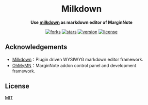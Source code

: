 <h1 align="center" style="margin-top: 10px;">Milkdown</h1>
<p align="center">
  <b>Use <a href="https://github.com/Saul-Mirone/milkdown">milkdown</a> as markdown editor of MarginNote</b>
</p>

<p align="center">
  <a href="https://github.com/marginnoteapp/milkdown/network/members"><img src="https://img.shields.io/github/forks/marginnoteapp/milkdown.svg?style=flat" alt="forks"></a>
  <a href="https://github.com/marginnoteapp/milkdown/stargazers"><img src="https://img.shields.io/github/stars/marginnoteapp/milkdown.svg?style=flat" alt="stars"></a>
  <a href="https://github.com/marginnoteapp/milkdown/blob/main/package.json"><img src="https://img.shields.io/badge/version-v1.0.5-orange" alt="version"></a>
  <a href="https://github.com/marginnoteapp/milkdown/blob/main/LICENSE"><img src="https://img.shields.io/badge/license-MIT-green" alt="license"></a>
</p>

## Acknowledgements

- [Milkdown](https://github.com/marginnoteapp/ohmymn)：Plugin driven WYSIWYG markdown editor framework.
- [OhMyMN](https://github.com/marginnoteapp/ohmymn)：MarginNote addon control panel and development framework.

## License

[MIT](https://github.com/marginnoteapp/milkdown/blob/main/LICENSE)
